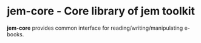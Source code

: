 # jem-core - Core library of jem toolkit
**jem-core** provides common interface for reading/writing/manipulating e-books.
